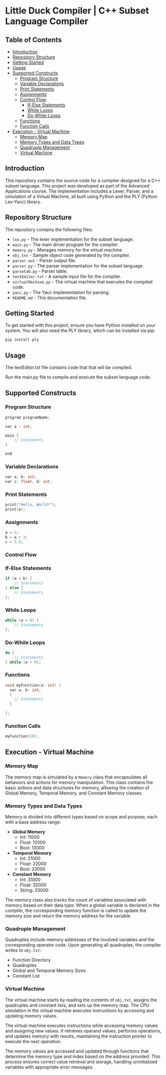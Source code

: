 # Little Duck Compiler | C++ Subset Language Compiler

## Table of Contents
- [Introduction](#introduction)
- [Repository Structure](#repository-structure)
- [Getting Started](#getting-started)
- [Usage](#usage)
- [Supported Constructs](#supported-constructs)
  - [Program Structure](#program-structure)
  - [Variable Declarations](#variable-declarations)
  - [Print Statements](#print-statements)
  - [Assignments](#assignments)
  - [Control Flow](#control-flow)
    - [If-Else Statements](#if-else-statements)
    - [While Loops](#while-loops)
    - [Do-While Loops](#do-while-loops)
  - [Functions](#functions)
  - [Function Calls](#function-calls)
- [Execution - Virtual Machine](#execution---virtual-machine)
  - [Memory Map](#memory-map)
  - [Memory Types and Data Types](#memory-types-and-data-types)
  - [Quadruple Management](#quadruple-management)
  - [Virtual Machine](#virtual-machine)

## Introduction
This repository contains the source code for a compiler designed for a C++ subset language. This project was developed as part of the Advanced Applications course. The implementation includes a Lexer, Parser, and a simulation of a Virtual Machine, all built using Python and the PLY (Python Lex-Yacc) library.

## Repository Structure
The repository contains the following files:

- `lex.py` - The lexer implementation for the subset language.
- `main.py` - The main driver program for the compiler.
- `memory.py` - Manages memory for the virtual machine.
- `obj.txt` - Sample object code generated by the compiler.
- `parser.out` - Parser output file.
- `parser.py` - The parser implementation for the subset language.
- `parsetab.py` - Parser table.
- `textEditor.txt` - A sample input file for the compiler.
- `virtualMachine.py` - The virtual machine that executes the compiled code.
- `yacc.py` - The Yacc implementation for parsing.
- `README.md` - This documentation file.

## Getting Started
To get started with this project, ensure you have Python installed on your system. You will also need the PLY library, which can be installed via pip:

```bash
pip install ply
```

## Usage
The textEditor.txt file contains code that that will be compiled.

Run the main.py file to compile and execute the subset language code.  

## Supported Constructs

### Program Structure

```cpp
program programName;

var a : int;

main {
    // Statements
}

end
```

### Variable Declarations
```cpp
var a, b: int;
var c: float, d: int;
```

### Print Statements
```cpp
print("Hello, World!");
print(a);
```

### Assignments
```cpp
a = 5;
b = a + 3;
c = 5.5;
```

### Control Flow
###   If-Else Statements
```cpp
if (a < b) {
    // Statements
} else {
    // Statements
};
```

### While Loops
```cpp
while (a > 0) {
    // Statements
};
```

### Do-While Loops
```cpp
do {
    // Statements
} while (a > 0);
```

### Functions
```cpp
void myFunction(a: int) [
  var a, b: int;
  {
    // Statements
  }
    
];
```

### Function Calls
```cpp
myFunction(10);
```

## Execution - Virtual Machine

### Memory Map
The memory map is simulated by a `Memory` class that encapsulates all behaviors and actions for memory manipulation. This class contains the basic actions and data structures for memory, allowing the creation of Global Memory, Temporal Memory, and Constant Memory classes.

### Memory Types and Data Types
Memory is divided into different types based on scope and purpose, each with a base address range:

- **Global Memory**
  - Int: 11000
  - Float: 12000
  - Bool: 13000
- **Temporal Memory**
  - Int: 21000
  - Float: 22000
  - Bool: 23000
- **Constant Memory**
  - Int: 31000
  - Float: 32000
  - String: 33000

The memory class also tracks the count of variables associated with memory based on their data type. When a global variable is declared in the compiler, the corresponding memory function is called to update the memory size and return the memory address for the variable.

### Quadruple Management
Quadruples include memory addresses of the involved variables and the corresponding operator code. Upon generating all quadruples, the compiler writes to `obj.txt`:

- Function Directory
- Quadruples
- Global and Temporal Memory Sizes
- Constant List

### Virtual Machine
The virtual machine starts by reading the contents of `obj.txt`, assigns the quadruples and constant lists, and sets up the memory map. The CPU simulation in the virtual machine executes instructions by accessing and updating memory values.

The virtual machine executes instructions while accessing memory values and assigning new values. It retrieves operand values, performs operations, and updates memory with results, maintaining the instruction pointer to execute the next operation.

The memory values are accessed and updated through functions that determine the memory type and index based on the address provided. This process ensures correct value retrieval and storage, handling uninitialized variables with appropriate error messages.
